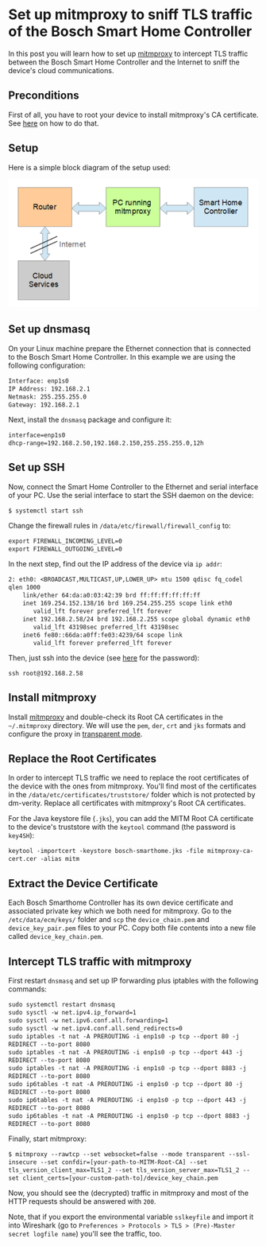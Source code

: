 # Set up mitmproxy to sniff TLS traffic of the Bosch Smart Home Controller

In this post you will learn how to set up [mitmproxy](https://mitmproxy.org/) to intercept TLS traffic between the Bosch Smart Home Controller and the Internet to sniff the device's cloud communications.

## Preconditions

First of all, you have to root your device to install mitmproxy's CA certificate. See [here](https://github.com/vegantransistor/BoschSmartHome/blob/main/P1/README.md) on how to do that.

## Setup

Here is a simple block diagram of the setup used:

![setup](./pictures/setup.png)

## Set up dnsmasq

On your Linux machine prepare the Ethernet connection that is connected to the Bosch Smart Home Controller. In this example we are using the following configuration:

```
Interface: enp1s0
IP Address: 192.168.2.1
Netmask: 255.255.255.0
Gateway: 192.168.2.1
```

Next, install the `dnsmasq` package and configure it:

```
interface=enp1s0
dhcp-range=192.168.2.50,192.168.2.150,255.255.255.0,12h
```

## Set up SSH

Now, connect the Smart Home Controller to the Ethernet and serial interface of your PC. Use the serial interface to start the SSH daemon on the device:

```
$ systemctl start ssh
```

Change the firewall rules in `/data/etc/firewall/firewall_config` to:
```
export FIREWALL_INCOMING_LEVEL=0
export FIREWALL_OUTGOING_LEVEL=0
```

In the next step, find out the IP address of the device via `ip addr`:

```
2: eth0: <BROADCAST,MULTICAST,UP,LOWER_UP> mtu 1500 qdisc fq_codel qlen 1000
    link/ether 64:da:a0:03:42:39 brd ff:ff:ff:ff:ff:ff
    inet 169.254.152.138/16 brd 169.254.255.255 scope link eth0
       valid_lft forever preferred_lft forever
    inet 192.168.2.58/24 brd 192.168.2.255 scope global dynamic eth0
       valid_lft 43198sec preferred_lft 43198sec
    inet6 fe80::66da:a0ff:fe03:4239/64 scope link 
       valid_lft forever preferred_lft forever 
```

Then, just ssh into the device (see [here](https://github.com/vegantransistor/BoschSmartHome/blob/main/P1/README.md#getting-a-linux-root-shell) for the password):

```
ssh root@192.168.2.58
```

## Install mitmproxy

Install [mitmproxy](https://mitmproxy.org/) and double-check its Root CA certificates in the `~/.mitmproxy` directory. We will use the `pem`, `der`, `crt` and `jks` formats and configure the proxy in [transparent mode](https://docs.mitmproxy.org/stable/howto-transparent/).

## Replace the Root Certificates

In order to intercept TLS traffic we need to replace the root certificates of the device with the ones from mitmproxy. You'll find most of the certificates in the `/data/etc/certificates/truststore/` folder which is not protected by dm-verity. Replace all certificates with mitmproxy's Root CA certificates.

For the Java keystore file (`.jks`), you can add the MITM Root CA certificate to the device's truststore with the `keytool` command (the password is `key4SH`):

```
keytool -importcert -keystore bosch-smarthome.jks -file mitmproxy-ca-cert.cer -alias mitm
```

## Extract the Device Certificate

Each Bosch Smarthome Controller has its own device certificate and associated private key which we both need for mitmproxy. Go to the `/etc/data/ecm/keys/` folder and `scp` the `device_chain.pem` and `device_key_pair.pem` files to your PC. Copy both file contents into a new file called `device_key_chain.pem`.

## Intercept TLS traffic with mitmproxy

First restart `dnsmasq` and set up IP forwarding plus iptables with the following commands:

```
sudo systemctl restart dnsmasq
sudo sysctl -w net.ipv4.ip_forward=1
sudo sysctl -w net.ipv6.conf.all.forwarding=1
sudo sysctl -w net.ipv4.conf.all.send_redirects=0
sudo iptables -t nat -A PREROUTING -i enp1s0 -p tcp --dport 80 -j REDIRECT --to-port 8080
sudo iptables -t nat -A PREROUTING -i enp1s0 -p tcp --dport 443 -j REDIRECT --to-port 8080
sudo iptables -t nat -A PREROUTING -i enp1s0 -p tcp --dport 8883 -j REDIRECT --to-port 8080
sudo ip6tables -t nat -A PREROUTING -i enp1s0 -p tcp --dport 80 -j REDIRECT --to-port 8080
sudo ip6tables -t nat -A PREROUTING -i enp1s0 -p tcp --dport 443 -j REDIRECT --to-port 8080
sudo ip6tables -t nat -A PREROUTING -i enp1s0 -p tcp --dport 8883 -j REDIRECT --to-port 8080
```

Finally, start mitmproxy:

```
$ mitmproxy --rawtcp --set websocket=false --mode transparent --ssl-insecure --set confdir=[your-path-to-MITM-Root-CA] --set tls_version_client_max=TLS1_2 --set tls_version_server_max=TLS1_2 --set client_certs=[your-custom-path-to]/device_key_chain.pem
```

Now, you should see the (decrypted) traffic in mitmproxy and most of the HTTP requests should be answered with `200`.

Note, that if you export the environmental variable `sslkeyfile` and import it into Wireshark (go to `Preferences > Protocols > TLS > (Pre)-Master secret logfile name`) you'll see the traffic, too.
